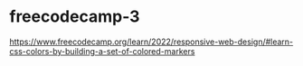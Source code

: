# freecodecamp-3
https://www.freecodecamp.org/learn/2022/responsive-web-design/#learn-css-colors-by-building-a-set-of-colored-markers
